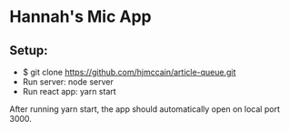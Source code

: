 # Hannah's Mic App

## Setup:

* $ git clone https://github.com/hjmccain/article-queue.git <YOUR DIR NAME>
* Run server: node server
* Run react app: yarn start

After running yarn start, the app should automatically open on local port 3000.
